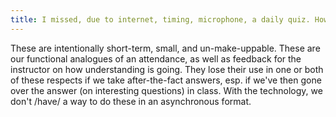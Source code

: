 ```yaml
---
title: I missed, due to internet, timing, microphone, a daily quiz. How can I make it up?
---
```


These are intentionally short-term, small, and un-make-uppable. These
are our functional analogues of an attendance, as well as feedback for
the instructor on how understanding is going. They lose their use in
one or both of these respects if we take after-the-fact answers, esp.
if we've then gone over the answer (on interesting questions) in
class. With the technology, we don't /have/ a way to do these in an
asynchronous format. 



